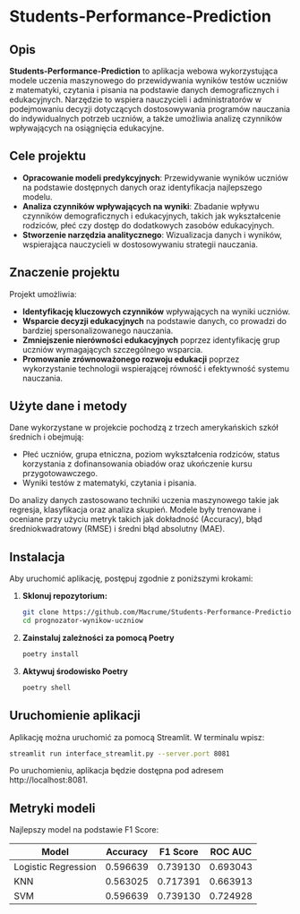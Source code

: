 ﻿# Students-Performance-Prediction

## Opis

**Students-Performance-Prediction** to aplikacja webowa wykorzystująca modele uczenia maszynowego do przewidywania wyników testów uczniów z matematyki, czytania i pisania na podstawie danych demograficznych i edukacyjnych. Narzędzie to wspiera nauczycieli i administratorów w podejmowaniu decyzji dotyczących dostosowywania programów nauczania do indywidualnych potrzeb uczniów, a także umożliwia analizę czynników wpływających na osiągnięcia edukacyjne.

## Cele projektu

- **Opracowanie modeli predykcyjnych**: Przewidywanie wyników uczniów na podstawie dostępnych danych oraz identyfikacja najlepszego modelu.
- **Analiza czynników wpływających na wyniki**: Zbadanie wpływu czynników demograficznych i edukacyjnych, takich jak wykształcenie rodziców, płeć czy dostęp do dodatkowych zasobów edukacyjnych.
- **Stworzenie narzędzia analitycznego**: Wizualizacja danych i wyników, wspierająca nauczycieli w dostosowywaniu strategii nauczania.

## Znaczenie projektu

Projekt umożliwia:

- **Identyfikację kluczowych czynników** wpływających na wyniki uczniów.
- **Wsparcie decyzji edukacyjnych** na podstawie danych, co prowadzi do bardziej spersonalizowanego nauczania.
- **Zmniejszenie nierówności edukacyjnych** poprzez identyfikację grup uczniów wymagających szczególnego wsparcia.
- **Promowanie zrównoważonego rozwoju edukacji** poprzez wykorzystanie technologii wspierającej równość i efektywność systemu nauczania.

## Użyte dane i metody

Dane wykorzystane w projekcie pochodzą z trzech amerykańskich szkół średnich i obejmują:

- Płeć uczniów, grupa etniczna, poziom wykształcenia rodziców, status korzystania z dofinansowania obiadów oraz ukończenie kursu przygotowawczego.
- Wyniki testów z matematyki, czytania i pisania.

Do analizy danych zastosowano techniki uczenia maszynowego takie jak regresja, klasyfikacja oraz analiza skupień. Modele były trenowane i oceniane przy użyciu metryk takich jak dokładność (Accuracy), błąd średniokwadratowy (RMSE) i średni błąd absolutny (MAE).

## Instalacja

Aby uruchomić aplikację, postępuj zgodnie z poniższymi krokami:

1. **Sklonuj repozytorium:**

   ```bash
   git clone https://github.com/Macrume/Students-Performance-Prediction/tree/main
   cd prognozator-wynikow-uczniow
   ```
2. **Zainstaluj zależności za pomocą Poetry**
    ```bash
    poetry install
    ```
3. **Aktywuj środowisko Poetry**
    ```bash
    poetry shell
    ```

## Uruchomienie aplikacji

Aplikację można uruchomić za pomocą Streamlit. W terminalu wpisz:

```bash
streamlit run interface_streamlit.py --server.port 8081
```

Po uruchomieniu, aplikacja będzie dostępna pod adresem http://localhost:8081.

## Metryki modeli

Najlepszy model na podstawie F1 Score:

| Model               | Accuracy | F1 Score | ROC AUC  |
|---------------------|----------|----------|----------|
| Logistic Regression | 0.596639 | 0.739130 | 0.693043 |
| KNN                 | 0.563025 | 0.717391 | 0.663913 |
| SVM                 | 0.596639 | 0.739130 | 0.724928 |

